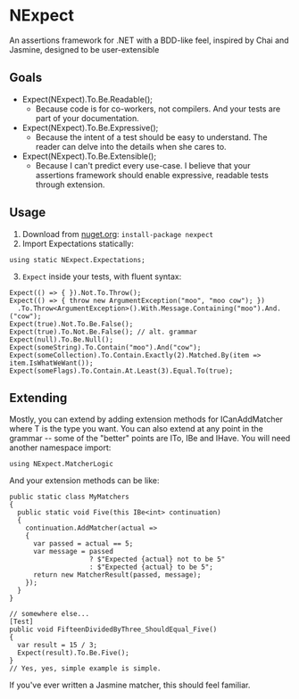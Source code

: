 # NExpect
An assertions framework for .NET with a BDD-like feel, inspired by Chai and Jasmine, designed to be user-extensible

## Goals
- Expect(NExpect).To.Be.Readable();
  - Because code is for co-workers, not compilers. And your tests are part of your documentation.
- Expect(NExpect).To.Be.Expressive();
  - Because the intent of a test should be easy to understand. The reader can delve into the details when she cares to.
- Expect(NExpect).To.Be.Extensible();
  - Because I can't predict every use-case. I believe that your assertions framework should enable expressive, readable tests through extension.

## Usage
1. Download from [nuget.org](https://nuget.org): `install-package nexpect`
2. Import Expectations statically:
```
using static NExpect.Expectations;
```
3. `Expect` inside your tests, with fluent syntax:
```
Expect(() => { }).Not.To.Throw();
Expect(() => { throw new ArgumentException("moo", "moo cow"); })
  .To.Throw<ArgumentException>().With.Message.Containing("moo").And.("cow");
Expect(true).Not.To.Be.False();
Expect(true).To.Not.Be.False(); // alt. grammar
Expect(null).To.Be.Null();
Expect(someString).To.Contain("moo").And("cow");
Expect(someCollection).To.Contain.Exactly(2).Matched.By(item => item.IsWhatWeWant());
Expect(someFlags).To.Contain.At.Least(3).Equal.To(true);
```

## Extending
Mostly, you can extend by adding extension methods for ICanAddMatcher<T> where T is the 
type you want. You can also extend at any point in the grammar -- some of the "better"
points are ITo<T>, IBe<T> and IHave<T>. You will need another namespace import:
```
using NExpect.MatcherLogic
```
And your extension methods can be like:

```
public static class MyMatchers
{
  public static void Five(this IBe<int> continuation)
  {
    continuation.AddMatcher(actual =>
    {
      var passed = actual == 5;
      var message = passed
                    ? $"Expected {actual} not to be 5"
                    : $"Expected {actual} to be 5";
      return new MatcherResult(passed, message);
    });
  }
}
```

```
// somewhere else...
[Test]
public void FifteenDividedByThree_ShouldEqual_Five()
{
  var result = 15 / 3;
  Expect(result).To.Be.Five();
}
// Yes, yes, simple example is simple.
```

If you've ever written a Jasmine matcher, this should feel familiar.